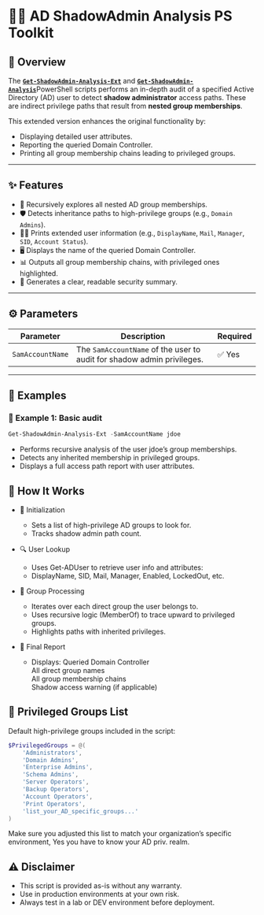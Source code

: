 # 🕵️‍♂️ AD ShadowAdmin Analysis PS Toolkit

## 📘 Overview

The [**`Get-ShadowAdmin-Analysis-Ext`**](https://github.com/maxzaikin/SecOps/blob/main/ps-scripts/Get-ShadowAdmin-Analysis-Ext.ps1) and [**`Get-ShadowAdmin-Analysis`**](https://github.com/maxzaikin/SecOps/blob/main/ps-scripts/Get-ShadowAdmin-Analysis.ps1)PowerShell scripts performs an in-depth audit of a specified Active Directory (AD) user to detect **shadow administrator** access paths. These are indirect privilege paths that result from **nested group memberships**.

This extended version enhances the original functionality by:

- Displaying detailed user attributes.
- Reporting the queried Domain Controller.
- Printing all group membership chains leading to privileged groups.

---

## ✨ Features

- 🔁 Recursively explores all nested AD group memberships.
- 🛡️ Detects inheritance paths to high-privilege groups (e.g., `Domain Admins`).
- 🧑‍💼 Prints extended user information (e.g., `DisplayName`, `Mail`, `Manager`, `SID`, `Account Status`).
- 🖥️ Displays the name of the queried Domain Controller.
- 📊 Outputs all group membership chains, with privileged ones highlighted.
- 🧾 Generates a clear, readable security summary.

---

## ⚙️ Parameters

| Parameter         | Description                                                             | Required |
|-------------------|-------------------------------------------------------------------------|----------|
| `SamAccountName`  | The `SamAccountName` of the user to audit for shadow admin privileges. | ✅ Yes   |

---

## 🚀 Examples

### 🔹 Example 1: Basic audit

```powershell
Get-ShadowAdmin-Analysis-Ext -SamAccountName jdoe
```

- Performs recursive analysis of the user jdoe’s group memberships.
- Detects any inherited membership in privileged groups.
- Displays a full access path report with user attributes.

## 🧠 How It Works

- 🔧 Initialization

  - Sets a list of high-privilege AD groups to look for.
  - Tracks shadow admin path count.

- 🔍 User Lookup
  - Uses Get-ADUser to retrieve user info and attributes:
  - DisplayName, SID, Mail, Manager, Enabled, LockedOut, etc.

- 🧱 Group Processing

  - Iterates over each direct group the user belongs to.
  - Uses recursive logic (MemberOf) to trace upward to privileged groups.
  - Highlights paths with inherited privileges.

- 📑 Final Report

  - Displays:
            Queried Domain Controller  
            All direct group names  
            All group membership chains  
            Shadow access warning (if applicable)  

## 🔐 Privileged Groups List

Default high-privilege groups included in the script:  

```powershell
$PrivilegedGroups = @(
    'Administrators',
    'Domain Admins',
    'Enterprise Admins',
    'Schema Admins',
    'Server Operators',
    'Backup Operators',
    'Account Operators',
    'Print Operators',
    'list_your_AD_specific_groups...'
)
```

Make sure you  adjusted this list to match your organization’s specific environment, Yes you have to know your AD priv. realm.

## ⚠️ Disclaimer

- This script is provided as-is without any warranty.
- Use in production environments at your own risk.
- Always test in a lab or DEV environment before deployment.
